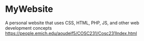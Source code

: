 # MyWebsite
A personal website that uses CSS, HTML, PHP, JS, and other web development concepts
https://people.emich.edu/aoudeif5/COSC231/Cosc231Index.html
